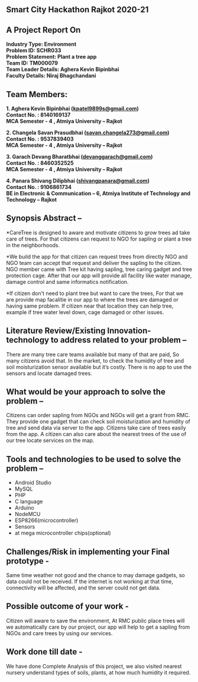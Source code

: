 Smart City Hackathon Rajkot 2020-21
---

A Project Report On
---

**Industry Type: Environment**  
**Problem ID:  SCHR033**  
**Problem Statement: Plant a tree app**  
**Team ID: TM000079**  
**Team Leader Details: Aghera Kevin Bipinbhai**  
**Faculty Details: Niraj Bhagchandani**  

Team Members:
---
**1.	Aghera Kevin Bipinbhai (kpatel9899s@gmail.com)**  
**Contact No. : 8140169137**  
**MCA Semester - 4 , Atmiya University – Rajkot**  

**2.	Changela Savan Prasudbhai (savan.changela273@gmail.com)**  
**Contact No. : 9537839403**  
**MCA Semester - 4 , Atmiya University – Rajkot**  

**3.	Garach Devang Bharatbhai (devanggarach@gmail.com)**  
**Contact No. : 8460352525**  
**MCA Semester - 4 , Atmiya University – Rajkot**  

**4.	Panara Shivang Dilipbhai (shivangpanara@gmail.com)**  
**Contact No. : 9106861734**  
**BE in Electronic & Communication – 6, Atmiya Institute of Technology and Technology – Rajkot**  

Synopsis Abstract –
---
*CareTree is designed to aware and motivate citizens to grow trees ad take care of trees. For that citizens can request to NGO for sapling or plant a tree in the neighborhoods.  

*We build the app for that citizen can request trees from directly NGO and NGO team can accept that request and deliver the sapling to the citizen. 	NGO member came with Tree kit having sapling, tree caring gadget and tree protection cage. After that our app will provide all facility like water manage, damage control and same informatics notification.  

*If citizen don't need to plant tree but want to care the trees, For that we are provide map facalitie in our app to where the trees are damaged or having same problem. If citizen near that location they can help tree, example if tree water level down, cage damaged or other issues.  

Literature Review/Existing Innovation-technology to address related to your problem –
---
There are many tree care teams available but many of that are paid, So many citizens avoid that. In the market, to check the humidity of tree and soil moisturization sensor available but it’s costly. There is no app to use the sensors and locate damaged trees.  

What would be your approach to solve the problem –
---
Citizens can order sapling from NGOs and NGOs will get a grant from RMC. They provide one gadget that can check soil moisturization and humidity of tree and send data via server to the app. Citizens take care of trees easily from the app. A citizen can also care about the nearest trees of the use of our tree locate services on the map.  

Tools and technologies to be used to solve the problem –
---
*	Android Studio
*	MySQL
*	PHP
*	C language
*	Arduino
*	NodeMCU
*	ESP8266(microcontroller)
*	Sensors
*	at mega microcontroller chips(optional)

Challenges/Risk in implementing your Final prototype - 
---
Same time weather not good and the chance to may damage gadgets, so data could not be received. If the internet is not working at that time, connectivity will be affected, and the server could not get data.  

Possible outcome of your work - 
---
Citizen will aware to save the environment, At RMC public place trees will we automatically care by our project, our app will help to get a sapling from NGOs and care trees by using our services.  

Work done till date - 	
---
We have done Complete Analysis of this project, we also visited nearest nursery understand types of soils, plants, at how much humidity it required.  
